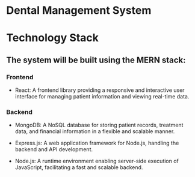 # Dental Management System

# Technology Stack

## The system will be built using the MERN stack:

### Frontend

- React: A frontend library providing a responsive and interactive user interface for managing patient information and viewing real-time data.

### Backend

- MongoDB: A NoSQL database for storing patient records, treatment data, and financial information in a flexible and scalable manner.

- Express.js: A web application framework for Node.js, handling the backend and API development.

- Node.js: A runtime environment enabling server-side execution of JavaScript, facilitating a fast and scalable backend.

